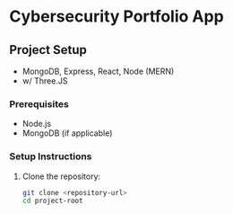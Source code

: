# Cybersecurity Portfolio App

## Project Setup

- MongoDB, Express, React, Node (MERN)
- w/ Three.JS

### Prerequisites
- Node.js
- MongoDB (if applicable)

### Setup Instructions

1. Clone the repository:
   ```bash
   git clone <repository-url>
   cd project-root
